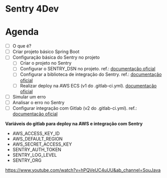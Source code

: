 # Sentry 4Dev

# Agenda

* [ ] O que é?
* [ ] Criar projeto básico Spring Boot
* [ ] Configuração básica do Sentry no projeto
  * [ ] Criar o projeto no Sentry
  * [ ] Configurar o SENTRY_DSN no projeto. ref.: [documentação oficial](https://docs.sentry.io/platforms/java/configuration/)
  * [ ] Configurar a biblioteca de integração do Sentry. ref.: [documentação oficial](https://docs.sentry.io/platforms/java/guides/spring-boot/)
  * [ ] Realizar deploy na AWS ECS (v1 do .gitlab-ci.yml). [documentação oficial](https://docs.gitlab.com/ee/ci/cloud_deployment/)
* [ ] Simular um erro
* [ ] Analisar o erro no Sentry
* [ ] Configurar integração com Gitlab (v2 do .gitlab-ci.yml). ref.: [documentação oficial](https://docs.sentry.io/product/releases/)
 
**Variáveis do gitlab para deploy na AWS e integração com Sentry**

- AWS_ACCESS_KEY_ID
- AWS_DEFAULT_REGION
- AWS_SECRET_ACCESS_KEY
- SENTRY_AUTH_TOKEN
- SENTRY_LOG_LEVEL
- SENTRY_ORG

https://www.youtube.com/watch?v=hPQVeUC4uUU&ab_channel=SouJava

